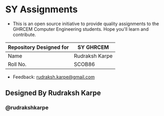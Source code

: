 
# SY Assignments 

- This is an open source initiative to provide quality assignments to the GHRCEM Computer Engineering students.
  Hope you'll learn and contribute.


| Repository Designed for | SY GHRCEM |
| --------------------| -------------- |
| Name | Rudraksh Karpe |
| Roll No. | SCOB86 |


- Feedback: rudraksh.karpe@gmail.com
## Designed By Rudraksh Karpe 
### @rudrakshkarpe
